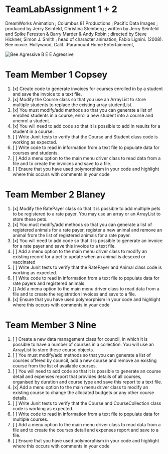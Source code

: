 # TeamLabAssignment 1 + 2
DreamWorks Animation ; Columbus 81 Productions ; Pacific Data Images ; produced by Jerry Seinfeld, Christina Steinberg ; written by Jerry Seinfeld and Spike Feresten & Barry Marder & Andy Robin ; directed by Steve Hickner, Simon J. Smith ; head of character animation, Fabio Lignini. (2008). Bee movie. Hollywood, Calif. :Paramount Home Entertainment,

![Bee Agressive B E E Agressive](http://i0.kym-cdn.com/photos/images/original/001/176/845/862.jpg)

# Team Member 1 Copsey

1. [x] Create code to generate invoices for courses enrolled in by a student and save the invoice to a text file.
2. [x] Modify the Course class so that you use an ArrayList to store multiple students to replace the existing array studentList.
3. [x] You must modify/add methods so that you can generate a list of enrolled students in a course, enrol a new student into a course and unenrol a student.
4. [x] You will need to add code so that it is possible to add in results for a student in a course.
5. [ ] Write Junit tests to verify that the Course and Student class code is working as expected.
6. [ ] Write code to read in information from a text file to populate data for courses and students.
7. [ ] Add a menu option to the main menu driver class to read data from a file and to create the invoices and save to a file.
8. [ ] Ensure that you have used polymorphism in your code and highlight where this occurs with comments in your code

# Team Member 2 Blaney

1. [x] Modify the RatePayer class so that it is possible to add multiple pets to be registered to a rate payer. You may use an array or an ArrayList to store these pets.
2. [x] You must modify/add methods so that you can generate a list of registered animals for a rate
payer, register a new animal and remove an animal from the list of registered animals for a rate payer.
3. [x] You will need to add code so that it is possible to generate an invoice for a rate payer and save this invoice to a text file.
4. [ ] Add a menu option to the main menu driver class to modify an existing record for a pet to update when an animal is desexed or vaccinated
5. [ ] Write Junit tests to verify that the RatePayer and Animal class code is working as expected.
6. [ ] Write code to read in information from a text file to populate data for rate payers and registered animals.
7. [] Add a menu option to the main menu driver class to read data from a file and to create the registration invoices and save to a file.
8. [x] Ensure that you have used polymorphism in your code and highlight where this occurs with comments in your code

# Team Member 3 Nine

1. [ ] Create a new data management class for council, in which it is possible to have a number of courses in a collection. You will use an ArrayList to store these course objects.
2. [ ] You must modify/add methods so that you can generate a list of courses offered by council, add a new course and remove an existing course from the list of available courses.
3. [ ] You will need to add code so that it is possible to generate an course detail and expenses report that provides details of all courses, organised by duration and course type and save this report to a text file.
4. [x] Add a menu option to the main menu driver class to modify an existing course to change the allocated budgets or any other course details.
5. [ ] Write Junit tests to verify that the Course and CourseCollection class code is working as expected.
6. [ ] Write code to read in information from a text file to populate data for multiple courses.
7. [ ] Add a menu option to the main menu driver class to read data from a file and to create the courses detail and expenses report and save to a file.
8. [ ] Ensure that you have used polymorphism in your code and highlight where this occurs with comments in your code
